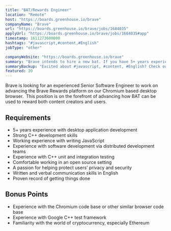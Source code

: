 ```yaml
---
title: "BAT/Rewards Engineer"
location: "Remote"
host: "https://boards.greenhouse.io/brave"
companyName: "Brave"
url: "https://boards.greenhouse.io/brave/jobs/1684035"
applyUrl: "https://boards.greenhouse.io/brave/jobs/1684035#app"
timestamp: 1611273600000
hashtags: "#javascript,#content,#English"
jobType: "other"

companyWebsite: "https://boards.greenhouse.io/brave"
summary: "Brave intends to hire a new bat. If you have 5+ years experience with desktop application development, consider applying."
summaryBackup: "Excited about #javascript, #content, #English? Check out this job post!"
featured: 20
---
```


Brave is looking for an experienced Senior Software Engineer to work on advancing the Brave Rewards platform on our Chromium­ based desktop browser.  This position is on the forefront of advancing how BAT can be used to reward both content creators and users.

## Requirements

*   5+ years experience with desktop application development
*   Strong C++ development skills
*   Working experience with writing JavaScript
*   Experience with software development via distributed development teams
*   Experience with C++ unit and integration testing
*   Comfortable working in an open source setting
*   A passion for helping protect users’ privacy and security
*   Written and verbal communication skills in English
*   Proven record of getting things done

## Bonus Points

*   Experience with the Chromium code base or other similar browser code base
*   Experience with Google C++ test framework
*   Familiarity with the world of cryptocurrency, especially Ethereum
